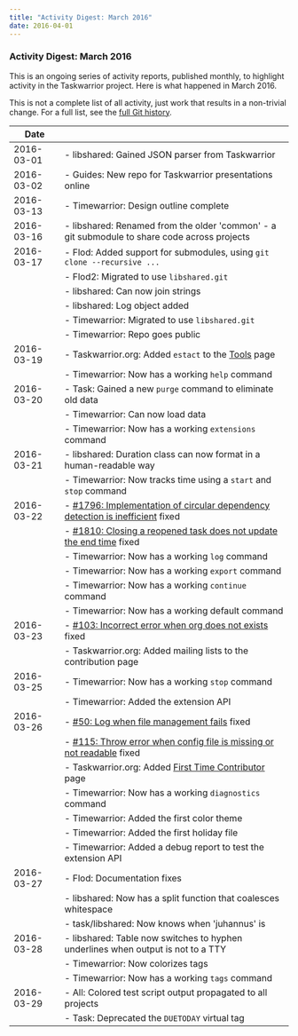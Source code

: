 ```yaml
---
title: "Activity Digest: March 2016"
date: 2016-04-01
---
```


### Activity Digest: March 2016 

This is an ongoing series of activity reports, published monthly, to highlight activity in the Taskwarrior project.
Here is what happened in March 2016.

This is not a complete list of all activity, just work that results in a non-trivial change.
For a full list, see the [full Git history](https://github.com/GothenburgBitFactory/taskwarrior/commits/2.6.0).

| Date       |                                                                                                                                                          | 
|------------|----------------------------------------------------------------------------------------------------------------------------------------------------------|
| 2016-03-01 | - libshared: Gained JSON parser from Taskwarrior                                                                                                         |
| 2016-03-02 | - Guides: New repo for Taskwarrior presentations online                                                                                                  |
| 2016-03-13 | - Timewarrior: Design outline complete                                                                                                                   |
| 2016-03-16 | - libshared: Renamed from the older 'common' - a git submodule to share code across projects                                                             |
| 2016-03-17 | - Flod: Added support for submodules, using `git clone --recursive ...`                                                                                  |
|            | - Flod2: Migrated to use `libshared.git`                                                                                                                 |
|            | - libshared: Can now join strings                                                                                                                        |
|            | - libshared: Log object added                                                                                                                            |
|            | - Timewarrior: Migrated to use `libshared.git`                                                                                                           |
|            | - Timewarrior: Repo goes public                                                                                                                          |
| 2016-03-19 | - Taskwarrior.org: Added `estact` to the [Tools](/tools) page                                                                                            |
|            | - Timewarrior: Now has a working `help` command                                                                                                          |
| 2016-03-20 | - Task: Gained a new `purge` command to eliminate old data                                                                                               |
|            | - Timewarrior: Can now load data                                                                                                                         |
|            | - Timewarrior: Now has a working `extensions` command                                                                                                    |
| 2016-03-21 | - libshared: Duration class can now format in a human-readable way                                                                                       |
|            | - Timewarrior: Now tracks time using a `start` and `stop` command                                                                                        |
| 2016-03-22 | - [#1796: Implementation of circular dependency detection is inefficient](https://github.com/GothenburgBitFactory/taskwarrior/issues/1796) fixed         |
|            | - [#1810: Closing a reopened task does not update the end time](https://github.com/GothenburgBitFactory/taskwarrior/issues/1810) fixed                   |
|            | - Timewarrior: Now has a working `log` command                                                                                                           |
|            | - Timewarrior: Now has a working `export` command                                                                                                        |
|            | - Timewarrior: Now has a working `continue` command                                                                                                      |
|            | - Timewarrior: Now has a working default command                                                                                                         |
| 2016-03-23 | - [#103: Incorrect error when org does not exists](https://github.com/GothenburgBitFactory/taskserver/issues/103) fixed                                  |
|            | - Taskwarrior.org: Added mailing lists to the contribution page                                                                                          |
| 2016-03-25 | - Timewarrior: Now has a working `stop` command                                                                                                          |
|            | - Timewarrior: Added the extension API                                                                                                                   |
| 2016-03-26 | - [#50: Log when file management fails](https://github.com/GothenburgBitFactory/taskserver/issues/50) fixed                                              |
|            | - [#115: Throw error when config file is missing or not readable](https://github.com/GothenburgBitFactory/taskserver/issues/115) fixed                   |
|            | - Taskwarrior.org: Added [First Time Contributor](https://github.com/GothenburgBitFactory/taskwarrior/blob/develop/doc/devel/contrib/first_time.md) page |
|            | - Timewarrior: Now has a working `diagnostics` command                                                                                                   |
|            | - Timewarrior: Added the first color theme                                                                                                               |
|            | - Timewarrior: Added the first holiday file                                                                                                              |
|            | - Timewarrior: Added a debug report to test the extension API                                                                                            |
| 2016-03-27 | - Flod: Documentation fixes                                                                                                                              |
|            | - libshared: Now has a split function that coalesces whitespace                                                                                          |
|            | - task/libshared: Now knows when 'juhannus' is                                                                                                           |
| 2016-03-28 | - libshared: Table now switches to hyphen underlines when output is not to a TTY                                                                         |
|            | - Timewarrior: Now colorizes tags                                                                                                                        |
|            | - Timewarrior: Now has a working `tags` command                                                                                                          |
| 2016-03-29 | - All: Colored test script output propagated to all projects                                                                                             |
|            | - Task: Deprecated the `DUETODAY` virtual tag                                                                                                            |
